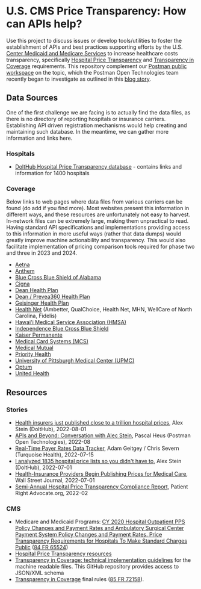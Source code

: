 # U.S. CMS Price Transparency: How can APIs help?

Use this project to discuss issues or develop tools/utilities to foster the establishment of APIs and best practices supporting efforts by the U.S. [Center Medicaid and Medicare Services](https://www.cms.gov/) to increase healthcare costs transparency, specifically [Hospital Price Transparency](https://www.cms.gov/hospital-price-transparency) and [Transparency in Coverage](https://www.cms.gov/healthplan-price-transparency) requirements. This repository complement our [Postman public workspace](https://go.postman.co/workspace/7d431065-785e-44f5-b70a-49ce1f8f9a63) on the topic, which the Postman Open Technologies team recently began to investigate as outlined in this [blog story](#).

## Data Sources

One of the first challenge we are facing is to actually find the data files, as there is no directory of reporting hospitals or insurance carriers. Establishing API driven registration mechanisms would help creating and maintaining such database. In the meantime, we can gather more information and links here.

### Hospitals

- [DoltHub Hospital Price Transparency database](https://www.dolthub.com/repositories/dolthub/hospital-price-transparency) - contains links and information for 1400 hospitals

### Coverage

Below links to web pages where data files from various carriers can be found (do add if you find more). Most websites present this information in different ways, and these resources are unfortunately not easy to harvest. In-network files can be extremely large, making them unpractical to read. Having standard API specifications and implementations providing access to this information in more useful ways (rather that data dumps) would greatly improve machine actionability and transparency. This would also facilitate implementation of pricing comparison tools required for phase two and three in 2023 and 2024.

- [Aetna](https://health1.aetna.com/app/public/#/one/insurerCode=AETNACVS_I&brandCode=ALICFI/machine-readable-transparency-in-coverage)
- [Anthem](https://www.anthem.com/ca/machine-readable-file/search/)
- [Blue Cross Blue Shield of Alabama](https://www.bcbsal.org/web/tcr)
- [Cigna](https://www.cigna.com/legal/compliance/machine-readable-files)
- [Dean Health Plan](https://www.deancare.com/Helpful-Links/Transparency-in-coverage)
- [Dean / Prevea360 Health Plan](https://www.prevea360.com/Legal/Transparency-in-coverage)
- [Geisinger Health Plan](https://www.geisinger.org/health-plan/nosurprisesact)
- [Health Net](https://www.centene.com/price-transparency-files.html) (Ambetter, QualChoice, Health Net, MHN, WellCare of North Carolina, Fidelis)
- [Hawai'i Medical Service Association (HMSA)](https://www.centene.com/price-transparency-files.html)
- [Independence Blue Cross Blue Shield](https://www.ibx.com/developer-resources)
- [Kaiser Permanente](https://healthy.kaiserpermanente.org/front-door/machine-readable)
- [Medical Card Systems (MCS)](https://mcs.com.pr/es/Paginas/Transparency-es.aspx)
- [Medical Mutual](https://www.medmutual.com/For-Employers/Employer-Resources/No-Surprises-Act-Legislation.aspx)
- [Priority Health](https://www.priorityhealth.com/landing/transparency)
- [University of Pittsburgh Medical Center (UPMC)](https://www.upmchealthplan.com/transparency-in-coverage/mrf/)
- [Optum](https://transparency-in-coverage.optum.com/)
- [United Health](https://transparency-in-coverage.uhc.com/)

## Resources

### Stories

- [Health insurers just published close to a trillion hospital prices](https://www.dolthub.com/blog/2022-09-02-a-trillion-prices/), Alex Stein (DoltHub), 2022-08-01
- [APIs and Beyond: Conversation with Alec Stein](https://youtu.be/nJ1P84dQ4W0), Pascal Heus (Postman Open Technologies), 2022-08
- [Real-Time Payer Rates Data Tracker](https://blog.turquoise.health/turquoise-health-real-time-payer-rates-tracker/), Adam Geitgey / Chris Severn (Turquoise Health), 2022-07-15
- [I analyzed 1835 hospital price lists so you didn't have to](https://www.dolthub.com/blog/2022-07-01-hospitals-compliance/), Alex Stein (DoltHub), 2022-07-01
- [Health-Insurance Providers Begin Publishing Prices for Medical Care](https://www.wsj.com/articles/health-insurance-providers-begin-publishing-prices-for-medical-care-11656685249), Wall Street Journal, 2022-07-01
- [Semi-Annual Hospital Price Transparency Compliance Report](https://www.patientrightsadvocate.org/semi-annual-compliance-report-2022), Patient Right Advocate.org, 2022-02
 
### CMS

- Medicare and Medicaid Programs: [CY 2020 Hospital Outpatient PPS Policy Changes and Payment Rates and Ambulatory Surgical Center Payment System Policy Changes and Payment Rates. Price Transparency Requirements for Hospitals To Make Standard Charges Public]() ([84 FR 65524](https://www.govinfo.gov/content/pkg/FR-2019-11-27/pdf/2019-24931.pdf))
- [Hospital Price Transparency resources](https://www.cms.gov/hospital-price-transparency/resources)
- [Transparency in Coverage: technical implementation guidelines](https://github.com/CMSgov/price-transparency-guide) for the machine readable files. This GitHub repository provides access to JSON/XML schema
- [Transparency in Coverage](https://www.federalregister.gov/documents/2019/11/27/2019-25011/transparency-in-coverage) final rules ([85 FR 72158](https://www.govinfo.gov/app/details/FR-2020-11-12/2020-24591)).















